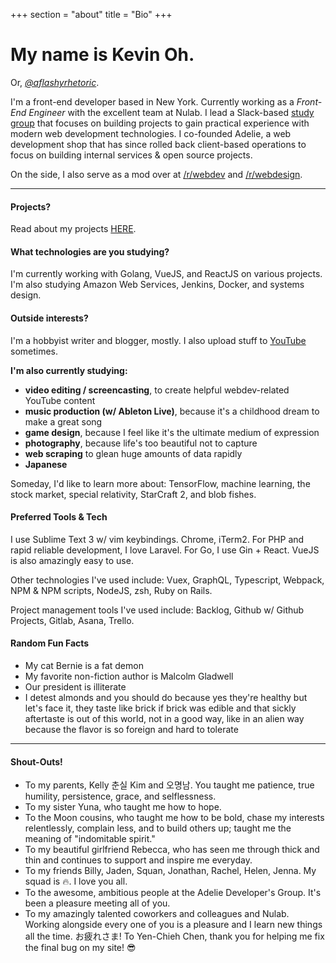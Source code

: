 +++
section = "about"
title = "Bio"
+++

# My name is Kevin Oh.

Or, *[@aflashyrhetoric](http://twitter.com/aflashyrhetoric)*.

I'm a front-end developer based in New York. Currently working as a *Front-End Engineer* with the excellent team at Nulab. I lead a Slack-based [study group](/projects/adg) that focuses on building projects to gain practical experience with modern web development technologies. I co-founded Adelie, a web development shop that has since rolled back client-based operations to focus on building internal services & open source projects.

On the side, I also serve as a mod over at [/r/webdev](https://reddit.com/r/webdev) and [/r/webdesign](https://reddit.com/r/webdesign).

---
#### Projects?

Read about my projects [HERE](/projects).

#### What technologies are you studying?

I'm currently working with Golang, VueJS, and ReactJS on various projects.
I'm also studying Amazon Web Services, Jenkins, Docker, and systems design.

#### Outside interests?

I'm a hobbyist writer and blogger, mostly. I also upload stuff to [YouTube](https://youtube.com/adelieco) sometimes.

**I'm also currently studying:**

- **video editing / screencasting**, to create helpful webdev-related YouTube content
- **music production (w/ Ableton Live)**, because it's a childhood dream to make a great song
- **game design**, because I feel like it's the ultimate medium of expression
- **photography**, because life's too beautiful not to capture
- **web scraping** to glean huge amounts of data rapidly
- **Japanese**

Someday, I'd like to learn more about: TensorFlow, machine learning, the stock market, special relativity, StarCraft 2, and blob fishes.

#### Preferred Tools & Tech

I use Sublime Text 3 w/ vim keybindings. Chrome, iTerm2. For PHP and rapid reliable development, I love Laravel. For Go, I use Gin + React. VueJS is also amazingly easy to use. 

Other technologies I've used include: Vuex, GraphQL, Typescript, Webpack, NPM & NPM scripts, NodeJS, zsh, Ruby on Rails.

Project management tools I've used include: Backlog, Github w/ Github Projects, Gitlab, Asana, Trello. 

#### Random Fun Facts
- My cat Bernie is a fat demon
- My favorite non-fiction author is Malcolm Gladwell
- Our president is illiterate
- I detest almonds and you should do because yes they're healthy but let's face it, they taste like brick if brick was edible and that sickly aftertaste is out of this world, not in a good way, like in an alien way because the flavor is so foreign and hard to tolerate

---

#### Shout-Outs!
- To my parents, Kelly 춘실 Kim and 오명남. You taught me patience, true humility, persistence, grace, and selflessness. 
- To my sister Yuna, who taught me how to hope.
- To the Moon cousins, who taught me how to be bold, chase my interests relentlessly, complain less, and to build others up; taught me the meaning of "indomitable spirit."
- To my beautiful girlfriend Rebecca, who has seen me through thick and thin and continues to support and inspire me everyday.
- To my friends Billy, Jaden, Squan, Jonathan, Rachel, Helen, Jenna. My squad is :fire:. I love you all.
- To the awesome, ambitious people at the Adelie Developer's Group. It's been a pleasure meeting all of you.
- To my amazingly talented coworkers and colleagues and Nulab. Working alongside every one of you is a pleasure and I learn new things all the time. お疲れさま! To Yen-Chieh Chen, thank you for helping me fix the final bug on my site! :sunglasses:
